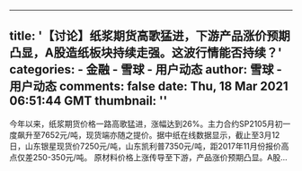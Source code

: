 
---
title: '【讨论】纸浆期货高歌猛进，下游产品涨价预期凸显，A股造纸板块持续走强。这波行情能否持续？'
categories: 
    - 金融
    - 雪球 - 用户动态
author: 雪球 - 用户动态
comments: false
date: Thu, 18 Mar 2021 06:51:44 GMT
thumbnail: ''
---

<div>   
今年以来，纸浆期货价格一路高歌猛进，涨幅达到26%。主力合约SP2105月初一度飙升至7652元/吨，现货端亦随之提价。据中纸在线数据显示，截止至3月12日，山东银星现货价7250元/吨，山东凯利普7350元/吨，距2017年11月份报价高点仅差250-350元/吨。 原材料价格上涨传导至下游，产品涨价预期凸显。A股...  
</div>
            